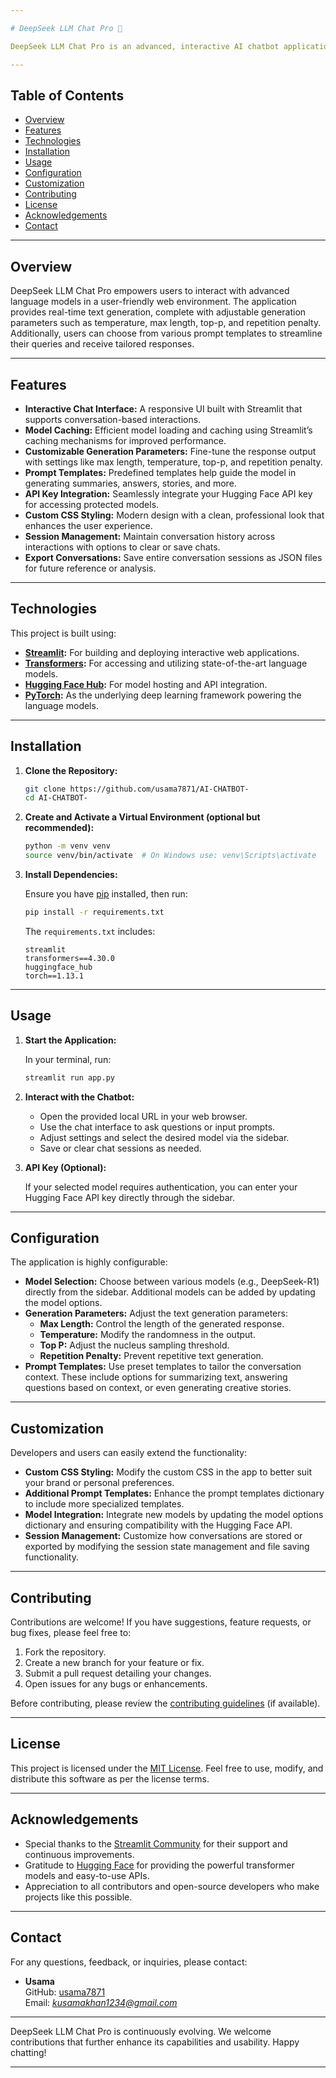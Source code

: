 ```yaml
---

# DeepSeek LLM Chat Pro 🤖

DeepSeek LLM Chat Pro is an advanced, interactive AI chatbot application that leverages state-of-the-art language models from Hugging Face. Built using [Streamlit](https://streamlit.io/) and [Hugging Face Transformers](https://huggingface.co/docs/transformers/index), this app offers a sleek, customizable chat interface for seamless user interaction with deep learning models.

---
```


## Table of Contents

- [Overview](#overview)
- [Features](#features)
- [Technologies](#technologies)
- [Installation](#installation)
- [Usage](#usage)
- [Configuration](#configuration)
- [Customization](#customization)
- [Contributing](#contributing)
- [License](#license)
- [Acknowledgements](#acknowledgements)
- [Contact](#contact)

---

## Overview

DeepSeek LLM Chat Pro empowers users to interact with advanced language models in a user-friendly web environment. The application provides real-time text generation, complete with adjustable generation parameters such as temperature, max length, top-p, and repetition penalty. Additionally, users can choose from various prompt templates to streamline their queries and receive tailored responses.

---

## Features

- **Interactive Chat Interface:** A responsive UI built with Streamlit that supports conversation-based interactions.
- **Model Caching:** Efficient model loading and caching using Streamlit’s caching mechanisms for improved performance.
- **Customizable Generation Parameters:** Fine-tune the response output with settings like max length, temperature, top-p, and repetition penalty.
- **Prompt Templates:** Predefined templates help guide the model in generating summaries, answers, stories, and more.
- **API Key Integration:** Seamlessly integrate your Hugging Face API key for accessing protected models.
- **Custom CSS Styling:** Modern design with a clean, professional look that enhances the user experience.
- **Session Management:** Maintain conversation history across interactions with options to clear or save chats.
- **Export Conversations:** Save entire conversation sessions as JSON files for future reference or analysis.

---

## Technologies

This project is built using:
- **[Streamlit](https://streamlit.io/):** For building and deploying interactive web applications.
- **[Transformers](https://huggingface.co/docs/transformers):** For accessing and utilizing state-of-the-art language models.
- **[Hugging Face Hub](https://huggingface.co/docs/huggingface_hub):** For model hosting and API integration.
- **[PyTorch](https://pytorch.org/):** As the underlying deep learning framework powering the language models.

---

## Installation

1. **Clone the Repository:**

   ```bash
   git clone https://github.com/usama7871/AI-CHATBOT-
   cd AI-CHATBOT-
   ```

2. **Create and Activate a Virtual Environment (optional but recommended):**

   ```bash
   python -m venv venv
   source venv/bin/activate  # On Windows use: venv\Scripts\activate
   ```

3. **Install Dependencies:**

   Ensure you have [pip](https://pip.pypa.io/en/stable/) installed, then run:

   ```bash
   pip install -r requirements.txt
   ```

   The `requirements.txt` includes:

   ```
   streamlit
   transformers==4.30.0
   huggingface_hub
   torch==1.13.1
   ```

---

## Usage

1. **Start the Application:**

   In your terminal, run:

   ```bash
   streamlit run app.py
   ```

2. **Interact with the Chatbot:**

   - Open the provided local URL in your web browser.
   - Use the chat interface to ask questions or input prompts.
   - Adjust settings and select the desired model via the sidebar.
   - Save or clear chat sessions as needed.

3. **API Key (Optional):**

   If your selected model requires authentication, you can enter your Hugging Face API key directly through the sidebar.

---

## Configuration

The application is highly configurable:

- **Model Selection:** Choose between various models (e.g., DeepSeek-R1) directly from the sidebar. Additional models can be added by updating the model options.
- **Generation Parameters:** Adjust the text generation parameters:
  - **Max Length:** Control the length of the generated response.
  - **Temperature:** Modify the randomness in the output.
  - **Top P:** Adjust the nucleus sampling threshold.
  - **Repetition Penalty:** Prevent repetitive text generation.
- **Prompt Templates:** Use preset templates to tailor the conversation context. These include options for summarizing text, answering questions based on context, or even generating creative stories.

---

## Customization

Developers and users can easily extend the functionality:

- **Custom CSS Styling:** Modify the custom CSS in the app to better suit your brand or personal preferences.
- **Additional Prompt Templates:** Enhance the prompt templates dictionary to include more specialized templates.
- **Model Integration:** Integrate new models by updating the model options dictionary and ensuring compatibility with the Hugging Face API.
- **Session Management:** Customize how conversations are stored or exported by modifying the session state management and file saving functionality.

---

## Contributing

Contributions are welcome! If you have suggestions, feature requests, or bug fixes, please feel free to:

1. Fork the repository.
2. Create a new branch for your feature or fix.
3. Submit a pull request detailing your changes.
4. Open issues for any bugs or enhancements.

Before contributing, please review the [contributing guidelines](CONTRIBUTING.md) (if available).

---

## License

This project is licensed under the [MIT License](LICENSE). Feel free to use, modify, and distribute this software as per the license terms.

---

## Acknowledgements

- Special thanks to the [Streamlit Community](https://discuss.streamlit.io/) for their support and continuous improvements.
- Gratitude to [Hugging Face](https://huggingface.co/) for providing the powerful transformer models and easy-to-use APIs.
- Appreciation to all contributors and open-source developers who make projects like this possible.

---

## Contact

For any questions, feedback, or inquiries, please contact:

- **Usama**  
  GitHub: [usama7871](https://github.com/usama7871)  
  Email: *kusamakhan1234@gmail.com* 

---

DeepSeek LLM Chat Pro is continuously evolving. We welcome contributions that further enhance its capabilities and usability. Happy chatting!

---